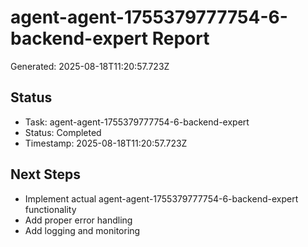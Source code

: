 # agent-agent-1755379777754-6-backend-expert Report

Generated: 2025-08-18T11:20:57.723Z

## Status
- Task: agent-agent-1755379777754-6-backend-expert
- Status: Completed
- Timestamp: 2025-08-18T11:20:57.723Z

## Next Steps
- Implement actual agent-agent-1755379777754-6-backend-expert functionality
- Add proper error handling
- Add logging and monitoring
